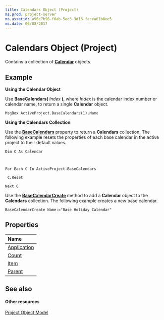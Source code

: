 ```yaml
---
title: Calendars Object (Project)
ms.prod: project-server
ms.assetid: a96c7b96-f0ab-5ec3-3d16-facea61b8ee5
ms.date: 06/08/2017
---
```



# Calendars Object (Project)

Contains a collection of  **[Calendar](Project.Calendar.md)** objects.


## Example

 **Using the Calendar Object**

Use  **BaseCalendars(** _Index_ **)**, where _Index_ is the calendar index number or calendar name, to return a single **Calendar** object.




```
MsgBox ActiveProject.BaseCalendars(1).Name
```

 **Using the Calendars Collection**

Use the  **[BaseCalendars](http://msdn.microsoft.com/library/fb7f55f6-6618-fb82-dae1-320953bcf79d%28Office.15%29.aspx)** property to return a **Calendars** collection. The following example resets the properties of each base calendar in the active project to their default values.




```
Dim C As Calendar 

 

For Each C In ActiveProject.BaseCalendars 

 C.Reset 

Next C
```

Use the  **[BaseCalendarCreate](http://msdn.microsoft.com/library/c9c92dff-255a-041b-c18d-49d6d75884e3%28Office.15%29.aspx)** method to add a **Calendar** object to the **Calendars** collection. The following example creates a new base calendar.




```
BaseCalendarCreate Name:="Base Holiday Calendar"
```


## Properties



|**Name**|
|:-----|
|[Application](http://msdn.microsoft.com/library/8101846d-3996-8c44-12ad-ad63fc4ce094%28Office.15%29.aspx)|
|[Count](http://msdn.microsoft.com/library/a7652285-5694-4439-5cd9-ff691d29a6a2%28Office.15%29.aspx)|
|[Item](http://msdn.microsoft.com/library/de9595de-a159-e19a-6a7c-81c67ca7557f%28Office.15%29.aspx)|
|[Parent](http://msdn.microsoft.com/library/51bada64-c5db-c3af-5bf0-0979aec8bbc4%28Office.15%29.aspx)|

## See also


#### Other resources


[Project Object Model](http://msdn.microsoft.com/library/900b167b-88ec-ea88-15b7-27bb90c22ac6%28Office.15%29.aspx)
